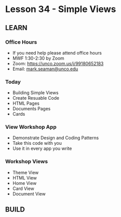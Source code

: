 # Lesson 34 - Simple Views


## LEARN

### Office Hours
* If you need help please attend office hours
* MWF  1:30-2:30 by Zoom
* Zoom:  https://unco.zoom.us/j/99180652183
* Email: mark.seaman@unco.edu      


### Today
* Building Simple Views
* Create Resuable Code
* HTML Pages
* Documents Pages
* Cards


### View Workshop App
* Demonstrate Design and Coding Patterns
* Take this code with you
* Use it in every app you write


### Workshop Views
* Theme View
* HTML View
* Home View
* Card View
* Document View



## BUILD   


